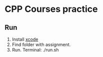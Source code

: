 # CPP Courses practice

## Run

1. Install [xcode](https://developer.apple.com/xcode/)
1. Find folder with assignment.
1. Run. Terminal: ./run.sh

